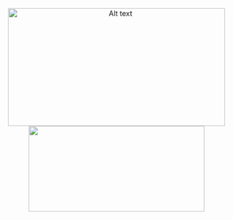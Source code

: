 <p align="center">
  <img src="https://www-animeherald-com.exactdn.com/wp-content/uploads/2018/09/Liz-and-the-Blue-Bird-Still-006-20180904.jpg?strip=all&lossy=1&w=864&ssl=1" alt="Alt text" width="432px" height="234px">  <br>
  <img src="https://github-readme-stats.vercel.app/api/top-langs/?username=Peekaey&theme=tokyonight&layout=compact&langs_count=6" height="170" width="350">
</p>





> 

<!--
**Peekaayy/Peekaayy** is a ✨ _special_ ✨ repository because its `README.md` (this file) appears on your GitHub profile.


Here are some ideas to get you started:

- 🔭 I’m currently working on ...
- 🌱 I’m currently learning ...
- 👯 I’m looking to collaborate on ...
- 🤔 I’m looking for help with ...
- 💬 Ask me about ...
- 📫 How to reach me: ...
- 😄 Pronouns: ...
- ⚡ Fun fact: ...
-->
